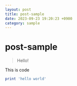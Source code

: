 ```yaml
---
layout: post
title: post-sample
date: 2023-09-23 19:20:23 +0900
category: sample
---
```

# post-sample
> Hello!

This is code
```ruby
print 'hello world'
```
